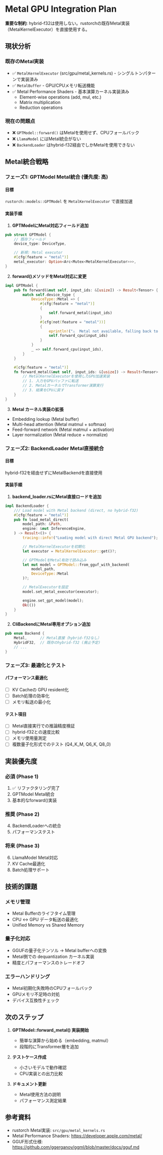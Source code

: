 # Metal GPU Integration Plan

**重要な制約**: hybrid-f32は使用しない。rustorchの既存Metal実装（MetalKernelExecutor）を直接使用する。

## 現状分析

### 既存のMetal実装
- ✅ `MetalKernelExecutor` (src/gpu/metal_kernels.rs) - シングルトンパターンで実装済み
- ✅ `MetalBuffer` - GPU/CPUメモリ転送機能
- ✅ Metal Performance Shaders - 基本演算カーネル実装済み
  - Element-wise operations (add, mul, etc.)
  - Matrix multiplication
  - Reduction operations

### 現在の問題点
- ❌ `GPTModel::forward()` はMetalを使用せず、CPUフォールバック
- ❌ `LlamaModel` にはMetal統合がない
- ❌ `BackendLoader` はhybrid-f32経由でしかMetalを使用できない

## Metal統合戦略

### フェーズ1: GPTModel Metal統合 (優先度: 高)

#### 目標
`rustorch::models::GPTModel` を `MetalKernelExecutor` で直接加速

#### 実装手順

1. **GPTModelにMetal対応フィールド追加**
```rust
pub struct GPTModel {
    // 既存フィールド
    device_type: DeviceType,

    // 新規: Metal executor
    #[cfg(feature = "metal")]
    metal_executor: Option<Arc<Mutex<MetalKernelExecutor>>>,
}
```

2. **forward()メソッドをMetal対応に変更**
```rust
impl GPTModel {
    pub fn forward(&mut self, input_ids: &[usize]) -> Result<Tensor> {
        match self.device_type {
            DeviceType::Metal => {
                #[cfg(feature = "metal")]
                {
                    self.forward_metal(input_ids)
                }
                #[cfg(not(feature = "metal"))]
                {
                    eprintln!("⚠️  Metal not available, falling back to CPU");
                    self.forward_cpu(input_ids)
                }
            }
            _ => self.forward_cpu(input_ids),
        }
    }

    #[cfg(feature = "metal")]
    fn forward_metal(&mut self, input_ids: &[usize]) -> Result<Tensor> {
        // MetalKernelExecutorを使用したGPU加速実装
        // 1. 入力をGPUバッファに転送
        // 2. MetalカーネルでTransformer演算実行
        // 3. 結果をCPUに戻す
    }
}
```

3. **Metal カーネル実装の拡張**
- Embedding lookup (Metal buffer)
- Multi-head attention (Metal matmul + softmax)
- Feed-forward network (Metal matmul + activation)
- Layer normalization (Metal reduce + normalize)

### フェーズ2: BackendLoader Metal直接統合

#### 目標
hybrid-f32を経由せずにMetalBackendを直接使用

#### 実装手順

1. **backend_loader.rsにMetal直接ロードを追加**
```rust
impl BackendLoader {
    /// Load model with Metal backend (direct, no hybrid-f32)
    #[cfg(feature = "metal")]
    pub fn load_metal_direct(
        model_path: &Path,
        engine: &mut InferenceEngine,
    ) -> Result<()> {
        tracing::info!("Loading model with direct Metal GPU backend");

        // MetalKernelExecutorを初期化
        let executor = MetalKernelExecutor::get()?;

        // GPTModelをMetal有効で読み込み
        let mut model = GPTModel::from_gguf_with_backend(
            model_path,
            DeviceType::Metal
        )?;

        // MetalExecutorを設定
        model.set_metal_executor(executor);

        engine.set_gpt_model(model);
        Ok(())
    }
}
```

2. **CliBackendにMetal専用オプション追加**
```rust
pub enum Backend {
    Metal,      // Metal直接（hybrid-f32なし）
    HybridF32,  // 既存のhybrid-f32 (廃止予定)
    // ...
}
```

### フェーズ3: 最適化とテスト

#### パフォーマンス最適化
- [ ] KV Cacheの GPU resident化
- [ ] Batch処理の効率化
- [ ] メモリ転送の最小化

#### テスト項目
- [ ] Metal直接実行での推論精度検証
- [ ] hybrid-f32との速度比較
- [ ] メモリ使用量測定
- [ ] 複数量子化形式でのテスト (Q4_K_M, Q6_K, Q8_0)

## 実装優先度

### 必須 (Phase 1)
1. ✅ リファクタリング完了
2. GPTModel Metal統合
3. 基本的なforward()実装

### 推奨 (Phase 2)
4. BackendLoaderへの統合
5. パフォーマンステスト

### 将来 (Phase 3)
6. LlamaModel Metal対応
7. KV Cache最適化
8. Batch処理サポート

## 技術的課題

### メモリ管理
- Metal Bufferのライフタイム管理
- CPU ↔ GPU データ転送の最適化
- Unified Memory vs Shared Memory

### 量子化対応
- GGUFの量子化テンソル → Metal bufferへの変換
- Metal側での dequantization カーネル実装
- 精度とパフォーマンスのトレードオフ

### エラーハンドリング
- Metal初期化失敗時のCPUフォールバック
- GPUメモリ不足時の対処
- デバイス互換性チェック

## 次のステップ

1. **GPTModel::forward_metal() 実装開始**
   - 簡単な演算から始める（embedding, matmul）
   - 段階的にTransformer層を追加

2. **テストケース作成**
   - 小さいモデルで動作確認
   - CPU実装との出力比較

3. **ドキュメント更新**
   - Metal使用方法の説明
   - パフォーマンス測定結果

## 参考資料

- rustorch Metal実装: `src/gpu/metal_kernels.rs`
- Metal Performance Shaders: https://developer.apple.com/metal/
- GGUF形式仕様: https://github.com/ggerganov/ggml/blob/master/docs/gguf.md
